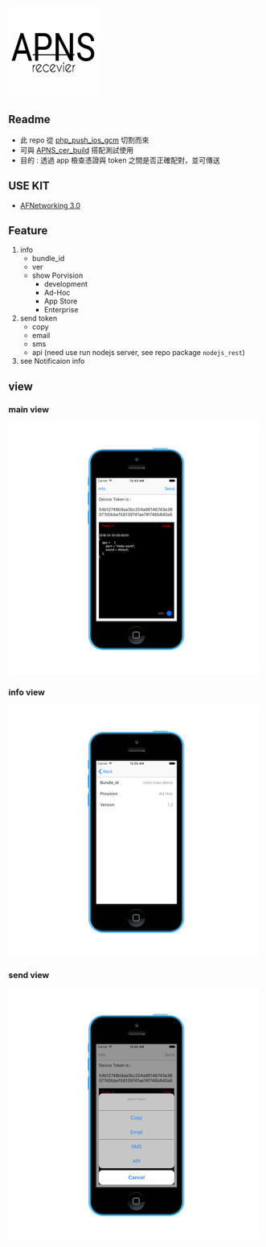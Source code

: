 ![icon](icon_180.png)

## Readme

- 此 repo 從 [php_push_ios_gcm](https://github.com/jhaoheng/php_push_ios_gcm) 切割而來
- 可與 [APNS_cer_build](https://github.com/jhaoheng/APNS_cer_build) 搭配測試使用
- 目的 : 透過 app 檢查憑證與 token 之間是否正確配對，並可傳送

## USE KIT

- [AFNetworking 3.0](http://cocoadocs.org/docsets/AFNetworking/3.0.4/)

## Feature

1. info
	- bundle_id
	- ver
	- show Porvision
		- development
		- Ad-Hoc
		- App Store
		- Enterprise
2. send token
	- copy
	- email
	- sms
	- api (need use run nodejs server, see repo package `nodejs_rest`)
3. see Notificaion info

## view

### main view

![img](assets/img_7-1.png)

### info view

![img](assets/img_8.png)

### send view
![img](assets/img_9.png)